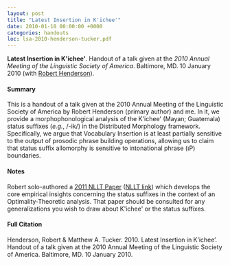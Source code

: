 ```yaml
---
layout: post
title: "Latest Insertion in K'ichee'"
date: 2010-01-10 00:00:00 +0000
categories: handouts
loc: lsa-2010-henderson-tucker.pdf
---
```


**Latest Insertion in K'ichee'**. Handout of a talk given at the *2010 Annual Meeting of the Linguistic Society of America*. Baltimore, MD. 10 January 2010 (with [Robert Henderson](http://rhenderson.net/)).

<!---more--->

#### Summary

This is a handout of a talk given at the 2010 Annual Meeting of the Linguistic Society of America by Robert Henderson (primary author) and me. In it, we provide a morphophonological analysis of the K'ichee' (Mayan; Guatemala) status suffixes (_e.g._, /-ik/) in the Distributed Morphology framework. Specifically, we argue that <span class="construct">Vocabulary Insertion</span> is at least partially sensitive to the output of prosodic phrase building operations, allowing us to claim that status suffix allomorphy is sensitive to intonational phrase (ιP) boundaries.

#### Notes

Robert solo-authored a [2011 NLLT Paper](http://rhenderson.net/resources/papers/intonational.pdf) ([NLLT link](http://link.springer.com/article/10.1007%2Fs11049-012-9170-8)) which develops the core empirical insights concerning the status suffixes in the context of an Optimality-Theoretic analysis. That paper should be consulted for any generalizations you wish to draw about K'ichee' or the status suffixes.

#### Full Citation

Henderson, Robert & Matthew A. Tucker. 2010. Latest Insertion in K’ichee’. Handout of a talk given at the 2010 Annual Meeting of the Linguistic Society of America. Baltimore, MD. 10 January 2010.